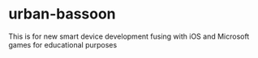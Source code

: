 # urban-bassoon
This is for new smart device development fusing with iOS and Microsoft games for educational purposes
